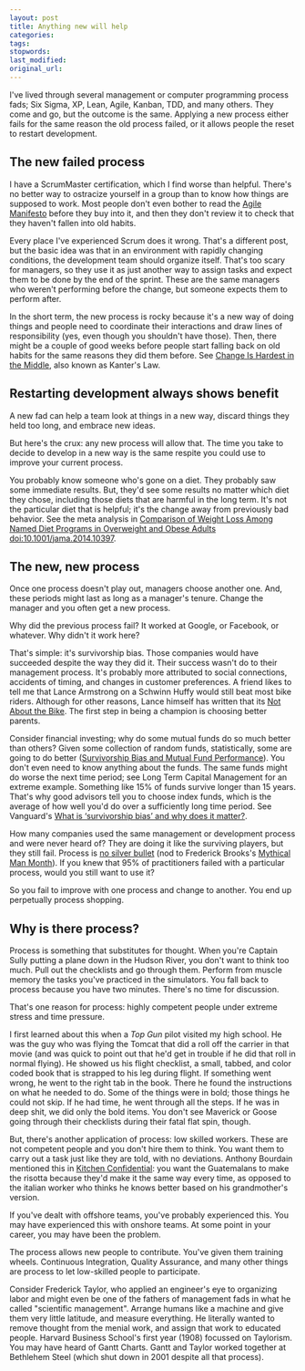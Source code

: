 ```yaml
---
layout: post
title: Anything new will help
categories:
tags:
stopwords:
last_modified:
original_url:
---
```


I've lived through several management or computer programming process fads; Six Sigma, XP, Lean, Agile, Kanban, TDD, and many others. They come and go, but the outcome is the same. Applying a new process either fails for the same reason the old process failed, or it allows people the reset to restart development.

## The new failed process

I have a ScrumMaster certification, which I find worse than helpful. There's no better way to ostracize yourself in a group than to know how things are supposed to work. Most people don't even bother to read the [Agile Manifesto](https://agilemanifesto.org) before they buy into it, and then they don't review it to check that they haven't fallen into old habits.

Every place I've experienced Scrum does it wrong. That's a different post, but the basic idea was that in an environment with rapidly changing conditions, the development team should organize itself. That's too scary for managers, so they use it as just another way to assign tasks and expect them to be done by the end of the sprint. These are the same managers who weren't performing before the change, but someone expects them to perform after.

In the short term, the new process is rocky because it's a new way of doing things and people need to coordinate their interactions and draw lines of responsibility (yes, even though you shouldn't have those). Then, there might be a couple of good weeks before people start falling back on old habits for the same reasons they did them before.
See [Change Is Hardest in the Middle](https://hbr.org/2009/08/change-is-hardest-in-the-middl), also known as Kanter's Law.

## Restarting development always shows benefit

A new fad can help a team look at things in a new way, discard things they held too long, and embrace new ideas.

But here's the crux: any new process will allow that. The time you take to decide to develop in a new way is the same respite you could use to improve your current process.

You probably know someone who's gone on a diet. They probably saw some immediate results. But, they'd see some results no matter which diet they chose, including those diets that are harmful in the long term. It's not the particular diet that is helpful; it's the change away from previously bad behavior. See the meta analysis in [Comparison of Weight Loss Among Named Diet Programs in Overweight and Obese Adults](https://jamanetwork.com/journals/jama/fullarticle/1900510) [doi:10.1001/jama.2014.10397](doi:10.1001/jama.2014.10397).

## The new, new process

Once one process doesn't play out, managers choose another one. And, these periods might last as long as a manager's tenure. Change the manager and you often get a new process.

Why did the previous process fail? It worked at Google, or Facebook, or whatever. Why didn't it work here?

That's simple: it's survivorship bias. Those companies would have succeeded despite the way they did it. Their success wasn't do to their management process. It's probably more attributed to social connections, accidents of timing, and changes in customer preferences. A friend likes to tell me that Lance Armstrong on a Schwinn Huffy would still beat most bike riders. Although for other reasons, Lance himself has written that its [Not About the Bike](https://amzn.to/2WK66bg). The first step in being a champion is choosing better parents.

Consider financial investing; why do some mutual funds do so much better than others? Given some collection of random funds, statistically, some are going to do better ([Survivorship Bias and Mutual Fund Performance](https://www.jstor.org/stable/2962224)). You don't even need to know anything about the funds. The same funds might do worse the next time period; see Long Term Capital Management for an extreme example. Something like 15% of funds survive longer than 15 years. That's why good advisors tell you to choose index funds, which is the average of how well you'd do over a sufficiently long time period. See Vanguard's [What is ‘survivorship bias’ and why does it matter?](https://www.vanguard.co.uk/documents/adv/literature/survivorship-bias.pdf).

How many companies used the same management or development process and were never heard of? They are doing it like the surviving players, but they still fail. Process is [no silver bullet](https://web.archive.org/web/20160910002130/http://worrydream.com/refs/Brooks-NoSilverBullet.pdf) (nod to Frederick Brooks's [Mythical Man Month](https://amzn.to/2xX5yXe)). If you knew that 95% of practitioners failed with a particular process, would you still want to use it?

So you fail to improve with one process and change to another. You end up perpetually process shopping.

## Why is there process?

Process is something that substitutes for thought. When you're Captain Sully putting a plane down in the Hudson River, you don't want to think too much. Pull out the checklists and go through them. Perform from muscle memory the tasks you've practiced in the simulators. You fall back to process because you have two minutes. There's no time for discussion.

That's one reason for process: highly competent people under extreme stress and time pressure.

I first learned about this when a *Top Gun* pilot visited my high school. He was the guy who was flying the Tomcat that did a roll off the carrier in that movie (and was quick to point out that he'd get in trouble if he did that roll in normal flying). He showed us his flight checklist, a small, tabbed, and color coded book that is strapped to his leg during flight. If something went wrong, he went to the right tab in the book. There he found the instructions on what he needed to do. Some of the things were in bold; those things he could not skip. If he had time, he went through all the steps. If he was in deep shit, we did only the bold items. You don't see Maverick or Goose going through their checklists during their fatal flat spin, though.

But, there's another application of process: low skilled workers. These are not competent people and you don't hire them to think. You want them to carry out a task just like they are told, with no deviations. Anthony Bourdain mentioned this in [Kitchen Confidential](): you want the Guatemalans to make the risotta because they'd make it the same way every time, as opposed to the italian worker who thinks he knows better based on his grandmother's version.

If you've dealt with offshore teams, you've probably experienced this. You may have experienced this with onshore teams. At some point in your career, you may have been the problem.

The process allows new people to contribute. You've given them training wheels. Continuous Integration, Quality Assurance, and many other things are process to let low-skilled people to participate.

Consider Frederick Taylor, who applied an engineer's eye to organizing labor and might even be one of the fathers of management fads in what he called "scientific management". Arrange humans like a machine and give them very little latitude, and measure everything. He literally wanted to remove thought from the menial work, and assign that work to educated people. Harvard Business School's first year (1908) focussed on Taylorism. You may have heard of Gantt Charts. Gantt and Taylor worked together at Bethlehem Steel (which shut down in 2001 despite all that process).
